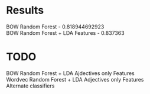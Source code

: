 Results
===============
  BOW Random Forest - 0.818944692923  
  BOW Random Forest + LDA Features - 0.837363  


TODO
=============
  BOW Random Forest + LDA Ajdectives only Features  
  Wordvec Random Forest + LDA Adjectives only Features  
  Alternate classifiers  

